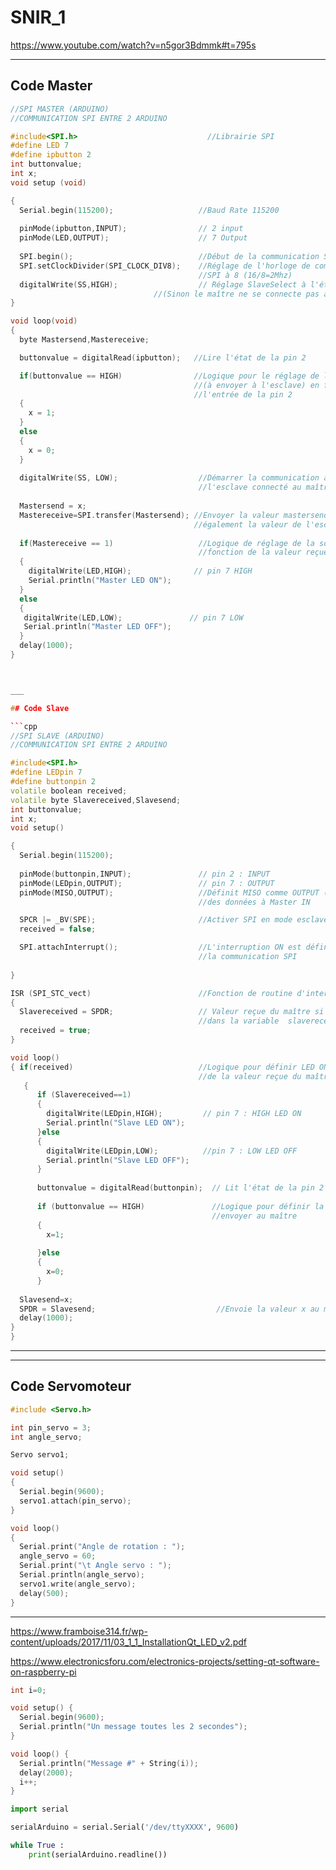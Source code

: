 # SNIR_1

https://www.youtube.com/watch?v=n5gor3Bdmmk#t=795s

---
## Code Master

```cpp
//SPI MASTER (ARDUINO)
//COMMUNICATION SPI ENTRE 2 ARDUINO 

#include<SPI.h>                             //Librairie SPI 
#define LED 7           
#define ipbutton 2
int buttonvalue;
int x;
void setup (void)

{
  Serial.begin(115200);                   //Baud Rate 115200 
  
  pinMode(ipbutton,INPUT);                // 2 input 
  pinMode(LED,OUTPUT);                    // 7 Output
  
  SPI.begin();                            //Début de la communication SPI
  SPI.setClockDivider(SPI_CLOCK_DIV8);    //Réglage de l'horloge de communication 
                                          //SPI à 8 (16/8=2Mhz)
  digitalWrite(SS,HIGH);                  // Réglage SlaveSelect à l'état HIGH 
                                //(Sinon le maître ne se connecte pas avec l'esclave )
}

void loop(void)
{
  byte Mastersend,Mastereceive;          

  buttonvalue = digitalRead(ipbutton);   //Lire l'état de la pin 2

  if(buttonvalue == HIGH)                //Logique pour le réglage de la valeur x 
                                         //(à envoyer à l'esclave) en fonction de 
                                         //l'entrée de la pin 2 
  {
    x = 1;
  }
  else
  {
    x = 0;
  }
  
  digitalWrite(SS, LOW);                  //Démarrer la communication avec 
                                          //l'esclave connecté au maître 
  
  Mastersend = x;                            
  Mastereceive=SPI.transfer(Mastersend); //Envoyer la valeur mastersend à l'esclave reçoit 
                                         //également la valeur de l'esclave 
  
  if(Mastereceive == 1)                   //Logique de réglage de la sortie LED en
                                          //fonction de la valeur reçue de l'esclave 
  {
    digitalWrite(LED,HIGH);              // pin 7 HIGH
    Serial.println("Master LED ON");
  }
  else
  {
   digitalWrite(LED,LOW);               // pin 7 LOW
   Serial.println("Master LED OFF");
  }
  delay(1000);
}



___

## Code Slave

```cpp
//SPI SLAVE (ARDUINO)
//COMMUNICATION SPI ENTRE 2 ARDUINO 

#include<SPI.h>
#define LEDpin 7
#define buttonpin 2
volatile boolean received;
volatile byte Slavereceived,Slavesend;
int buttonvalue;
int x;
void setup()

{
  Serial.begin(115200);
  
  pinMode(buttonpin,INPUT);               // pin 2 : INPUT
  pinMode(LEDpin,OUTPUT);                 // pin 7 : OUTPUT
  pinMode(MISO,OUTPUT);                   //Définit MISO comme OUTPUT (il faut envoyer 
                                          //des données à Master IN 

  SPCR |= _BV(SPE);                       //Activer SPI en mode esclave
  received = false;

  SPI.attachInterrupt();                  //L'interruption ON est définie pour 
                                          //la communication SPI 
  
}

ISR (SPI_STC_vect)                        //Fonction de routine d'interruption 
{
  Slavereceived = SPDR;                   // Valeur reçue du maître si stockée 
                                          //dans la variable  slavereceived
  received = true;                        
}

void loop()
{ if(received)                            //Logique pour définir LED ON ou OFF en fonction 
                                          //de la valeur reçue du maître 
   {
      if (Slavereceived==1) 
      {
        digitalWrite(LEDpin,HIGH);         // pin 7 : HIGH LED ON
        Serial.println("Slave LED ON");
      }else
      {
        digitalWrite(LEDpin,LOW);          //pin 7 : LOW LED OFF
        Serial.println("Slave LED OFF");
      }
      
      buttonvalue = digitalRead(buttonpin);  // Lit l'état de la pin 2
      
      if (buttonvalue == HIGH)               //Logique pour définir la valeur de x à 
                                             //envoyer au maître 
      {
        x=1;
        
      }else
      {
        x=0;
      }
      
  Slavesend=x;                             
  SPDR = Slavesend;                           //Envoie la valeur x au maître via SPDR 
  delay(1000);
}
}
```


___
---

## Code Servomoteur

```cpp
#include <Servo.h>

int pin_servo = 3;
int angle_servo;

Servo servo1;

void setup()
{
  Serial.begin(9600);
  servo1.attach(pin_servo);
}

void loop()
{
  Serial.print("Angle de rotation : ");
  angle_servo = 60;
  Serial.print("\t Angle servo : ");
  Serial.println(angle_servo);
  servo1.write(angle_servo);
  delay(500);
}
```


---

https://www.framboise314.fr/wp-content/uploads/2017/11/03_1_1_InstallationQt_LED_v2.pdf

https://www.electronicsforu.com/electronics-projects/setting-qt-software-on-raspberry-pi


```cpp
int i=0;

void setup() {
  Serial.begin(9600);
  Serial.println("Un message toutes les 2 secondes");
}

void loop() {
  Serial.println("Message #" + String(i));
  delay(2000);
  i++;
}
```


```python
import serial

serialArduino = serial.Serial('/dev/ttyXXXX', 9600)

while True :
  	print(serialArduino.readline())
